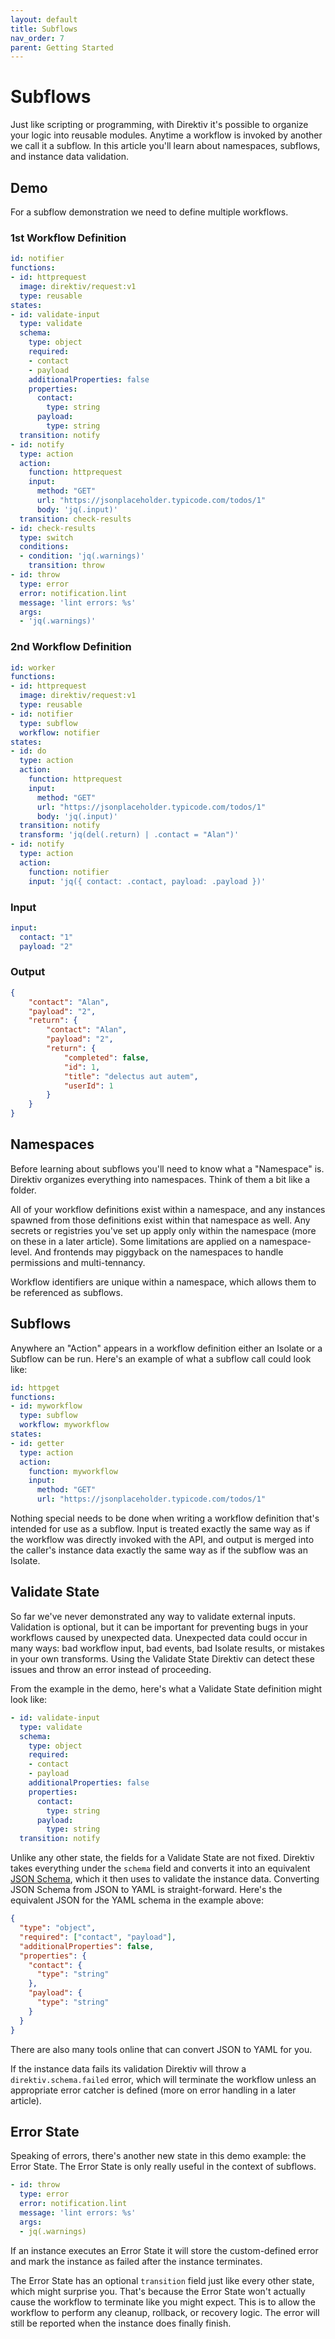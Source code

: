 ```yaml
---
layout: default
title: Subflows
nav_order: 7
parent: Getting Started
---
```


# Subflows

Just like scripting or programming, with Direktiv it's possible to organize your logic into reusable modules. Anytime a workflow is invoked by another we call it a subflow. In this article you'll learn about namespaces, subflows, and instance data validation.

## Demo

For a subflow demonstration we need to define multiple workflows.

### 1st Workflow Definition

```yaml
id: notifier
functions:
- id: httprequest
  image: direktiv/request:v1
  type: reusable
states:
- id: validate-input
  type: validate
  schema:
    type: object
    required:
    - contact
    - payload
    additionalProperties: false
    properties:
      contact:
        type: string
      payload:
        type: string
  transition: notify
- id: notify
  type: action
  action:
    function: httprequest
    input:
      method: "GET"
      url: "https://jsonplaceholder.typicode.com/todos/1"
      body: 'jq(.input)'
  transition: check-results
- id: check-results
  type: switch
  conditions:
  - condition: 'jq(.warnings)'
    transition: throw
- id: throw
  type: error
  error: notification.lint
  message: 'lint errors: %s'
  args:
  - 'jq(.warnings)'
```

### 2nd Workflow Definition

```yaml
id: worker
functions:
- id: httprequest
  image: direktiv/request:v1
  type: reusable
- id: notifier
  type: subflow
  workflow: notifier
states:
- id: do
  type: action
  action:
    function: httprequest
    input:
      method: "GET"
      url: "https://jsonplaceholder.typicode.com/todos/1"
      body: 'jq(.input)'
  transition: notify
  transform: 'jq(del(.return) | .contact = "Alan")'
- id: notify
  type: action
  action:
    function: notifier
    input: 'jq({ contact: .contact, payload: .payload })'
```

### Input

```yaml
input:
  contact: "1"
  payload: "2"
```

### Output

```json
{
	"contact": "Alan",
	"payload": "2",
	"return": {
		"contact": "Alan",
		"payload": "2",
		"return": {
			"completed": false,
			"id": 1,
			"title": "delectus aut autem",
			"userId": 1
		}
	}
}
```

## Namespaces

Before learning about subflows you'll need to know what a "Namespace" is. Direktiv organizes everything into namespaces. Think of them a bit like a folder.

All of your workflow definitions exist within a namespace, and any instances spawned from those definitions exist within that namespace as well. Any secrets or registries you've set up apply only within the namespace (more on these in a later article). Some limitations are applied on a namespace-level. And frontends may piggyback on the namespaces to handle permissions and multi-tennancy.

Workflow identifiers are unique within a namespace, which allows them to be referenced as subflows.

## Subflows

Anywhere an "Action" appears in a workflow definition either an Isolate or a Subflow can be run. Here's an example of what a subflow call could look like:

```yaml
id: httpget
functions:
- id: myworkflow
  type: subflow
  workflow: myworkflow
states:
- id: getter
  type: action
  action:
    function: myworkflow
    input:
      method: "GET"
      url: "https://jsonplaceholder.typicode.com/todos/1"
```

Nothing special needs to be done when writing a workflow definition that's intended for use as a subflow. Input is treated exactly the same way as if the workflow was directly invoked with the API, and output is merged into the caller's instance data exactly the same way as if the subflow was an Isolate.

## Validate State

So far we've never demonstrated any way to validate external inputs. Validation is optional, but it can be important for preventing bugs in your workflows caused by unexpected data. Unexpected data could occur in many ways: bad workflow input, bad events, bad Isolate results, or mistakes in your own transforms. Using the Validate State Direktiv can detect these issues and throw an error instead of proceeding.

From the example in the demo, here's what a Validate State definition might look like:

```yaml
- id: validate-input
  type: validate
  schema:
    type: object
    required:
    - contact
    - payload
    additionalProperties: false
    properties:
      contact:
        type: string
      payload:
        type: string
  transition: notify
```

Unlike any other state, the fields for a Validate State are not fixed. Direktiv takes everything under the `schema` field and converts it into an equivalent [JSON Schema](https://json-schema.org/), which it then uses to validate the instance data. Converting JSON Schema from JSON to YAML is straight-forward. Here's the equivalent JSON for the YAML schema in the example above:

```json
{
  "type": "object",
  "required": ["contact", "payload"],
  "additionalProperties": false,
  "properties": {
    "contact": {
      "type": "string"
    },
    "payload": {
      "type": "string"
    }
  }
}
```

There are also many tools online that can convert JSON to YAML for you.

If the instance data fails its validation Direktiv will throw a `direktiv.schema.failed` error, which will terminate the workflow unless an appropriate error catcher is defined (more on error handling in a later article).

## Error State

Speaking of errors, there's another new state in this demo example: the Error State. The Error State is only really useful in the context of subflows.

```yaml
- id: throw
  type: error
  error: notification.lint
  message: 'lint errors: %s'
  args:
  - jq(.warnings)
```

If an instance executes an Error State it will store the custom-defined error and mark the instance as failed after the instance terminates.

The Error State has an optional `transition` field just like every other state, which might surprise you. That's because the Error State won't actually cause the workflow to terminate like you might expect. This is to allow the workflow to perform any cleanup, rollback, or recovery logic. The error will still be reported when the instance does finally finish.
